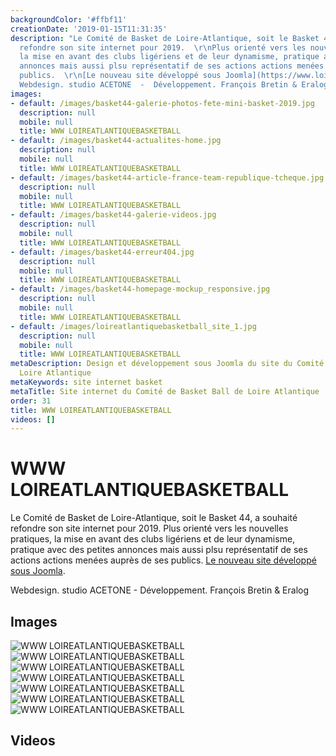 ```yaml
---
backgroundColor: '#ffbf11'
creationDate: '2019-01-15T11:31:35'
description: "Le Comité de Basket de Loire-Atlantique, soit le Basket 44, a souhaité
  refondre son site internet pour 2019.  \r\nPlus orienté vers les nouvelles pratiques,
  la mise en avant des clubs ligériens et de leur dynamisme, pratique avec des petites
  annonces mais aussi plsu représentatif de ses actions actions menées auprès de ses
  publics.  \r\n[Le nouveau site développé sous Joomla](https://www.loireatlantiquebasketball.org/).\r\n\r\n
  Webdesign. studio ACETONE  -  Développement. François Bretin & Eralog"
images:
- default: /images/basket44-galerie-photos-fete-mini-basket-2019.jpg
  description: null
  mobile: null
  title: WWW LOIREATLANTIQUEBASKETBALL
- default: /images/basket44-actualites-home.jpg
  description: null
  mobile: null
  title: WWW LOIREATLANTIQUEBASKETBALL
- default: /images/basket44-article-france-team-republique-tcheque.jpg
  description: null
  mobile: null
  title: WWW LOIREATLANTIQUEBASKETBALL
- default: /images/basket44-galerie-videos.jpg
  description: null
  mobile: null
  title: WWW LOIREATLANTIQUEBASKETBALL
- default: /images/basket44-erreur404.jpg
  description: null
  mobile: null
  title: WWW LOIREATLANTIQUEBASKETBALL
- default: /images/basket44-homepage-mockup_responsive.jpg
  description: null
  mobile: null
  title: WWW LOIREATLANTIQUEBASKETBALL
- default: /images/loireatlantiquebasketball_site_1.jpg
  description: null
  mobile: null
  title: WWW LOIREATLANTIQUEBASKETBALL
metaDescription: Design et développement sous Joomla du site du Comité de Basket de
  Loire Atlantique
metaKeywords: site internet basket
metaTitle: Site internet du Comité de Basket Ball de Loire Atlantique
order: 31
title: WWW LOIREATLANTIQUEBASKETBALL
videos: []
---
```


# WWW LOIREATLANTIQUEBASKETBALL

Le Comité de Basket de Loire-Atlantique, soit le Basket 44, a souhaité refondre son site internet pour 2019.
Plus orienté vers les nouvelles pratiques, la mise en avant des clubs ligériens et de leur dynamisme, pratique avec des petites annonces mais aussi plsu représentatif de ses actions actions menées auprès de ses publics.
[Le nouveau site développé sous Joomla](https://www.loireatlantiquebasketball.org/).

 Webdesign. studio ACETONE  -  Développement. François Bretin & Eralog

## Images

![WWW LOIREATLANTIQUEBASKETBALL](/images/basket44-galerie-photos-fete-mini-basket-2019.jpg)
![WWW LOIREATLANTIQUEBASKETBALL](/images/basket44-actualites-home.jpg)
![WWW LOIREATLANTIQUEBASKETBALL](/images/basket44-article-france-team-republique-tcheque.jpg)
![WWW LOIREATLANTIQUEBASKETBALL](/images/basket44-galerie-videos.jpg)
![WWW LOIREATLANTIQUEBASKETBALL](/images/basket44-erreur404.jpg)
![WWW LOIREATLANTIQUEBASKETBALL](/images/basket44-homepage-mockup_responsive.jpg)
![WWW LOIREATLANTIQUEBASKETBALL](/images/loireatlantiquebasketball_site_1.jpg)

## Videos
